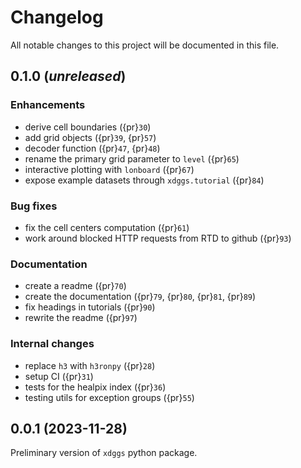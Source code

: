 # Changelog

All notable changes to this project will be documented in this file.

## 0.1.0 (_unreleased_)

### Enhancements

- derive cell boundaries ({pr}`30`)
- add grid objects ({pr}`39`, {pr}`57`)
- decoder function ({pr}`47`, {pr}`48`)
- rename the primary grid parameter to `level` ({pr}`65`)
- interactive plotting with `lonboard` ({pr}`67`)
- expose example datasets through `xdggs.tutorial` ({pr}`84`)

### Bug fixes

- fix the cell centers computation ({pr}`61`)
- work around blocked HTTP requests from RTD to github ({pr}`93`)

### Documentation

- create a readme ({pr}`70`)
- create the documentation ({pr}`79`, {pr}`80`, {pr}`81`, {pr}`89`)
- fix headings in tutorials ({pr}`90`)
- rewrite the readme ({pr}`97`)

### Internal changes

- replace `h3` with `h3ronpy` ({pr}`28`)
- setup CI ({pr}`31`)
- tests for the healpix index ({pr}`36`)
- testing utils for exception groups ({pr}`55`)

## 0.0.1 (2023-11-28)

Preliminary version of `xdggs` python package.
